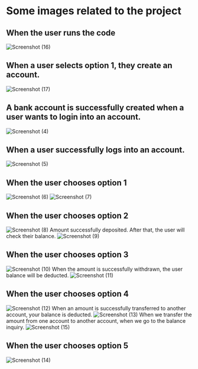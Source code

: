 # Some images related to the project
## When the user runs the code
![Screenshot (16)](https://user-images.githubusercontent.com/98877997/153657737-6a731c1b-68a5-46ea-8656-22df4fc2f132.png)
## When a user selects option 1, they create an account.
![Screenshot (17)](https://user-images.githubusercontent.com/98877997/153658006-09d26b20-77a0-445a-9906-68d006d68b88.png)
## A bank account is successfully created when a user wants to login into an account.
![Screenshot (4)](https://user-images.githubusercontent.com/98877997/153659037-f5471ea1-14a6-4bd3-8fad-b76ac31d4e17.png)
## When a user successfully logs into an account.
![Screenshot (5)](https://user-images.githubusercontent.com/98877997/153659039-cb9dbaa6-7217-48e4-b382-e3cbb4e27c3e.png)
## When the user chooses option 1
![Screenshot (6)](https://user-images.githubusercontent.com/98877997/153659040-c2a2703c-f11e-4f3e-b549-7c882446bb45.png)
![Screenshot (7)](https://user-images.githubusercontent.com/98877997/153659043-56ea08a4-56e8-4dda-a6e5-90c57351fa8c.png)
## When the user chooses option 2
![Screenshot (8)](https://user-images.githubusercontent.com/98877997/153659045-616f704e-82ae-41bd-a0f3-953125c4a70c.png)
Amount successfully deposited. After that, the user will check their balance.
![Screenshot (9)](https://user-images.githubusercontent.com/98877997/153659048-80a14fc1-aef4-416d-b345-7b6ce5ea4ff4.png)
## When the user chooses option 3
![Screenshot (10)](https://user-images.githubusercontent.com/98877997/153659053-eddda462-91c5-4511-9853-10cf539ef49b.png)
When the amount is successfully withdrawn, the user balance will be deducted.
![Screenshot (11)](https://user-images.githubusercontent.com/98877997/153659056-9a969628-80cf-42bd-bad9-1064af2da3b0.png)
## When the user chooses option 4
![Screenshot (12)](https://user-images.githubusercontent.com/98877997/153659064-8179f137-d44d-400e-9211-d81bc83a52e2.png)
When an amount is successfully transferred to another account, your balance is deducted.
![Screenshot (13)](https://user-images.githubusercontent.com/98877997/153659068-7cac4e06-3cf5-4128-8a0f-28ce4ea7ac95.png)
When we transfer the amount from one account to another account, when we go to the balance inquiry.
![Screenshot (15)](https://user-images.githubusercontent.com/98877997/153659073-8a404081-48b6-4b9e-8b11-c261a57c831e.png)
## When the user chooses option 5
![Screenshot (14)](https://user-images.githubusercontent.com/98877997/153659071-fa2ceb37-39d6-495c-b2ac-0e416c7d64ee.png)

